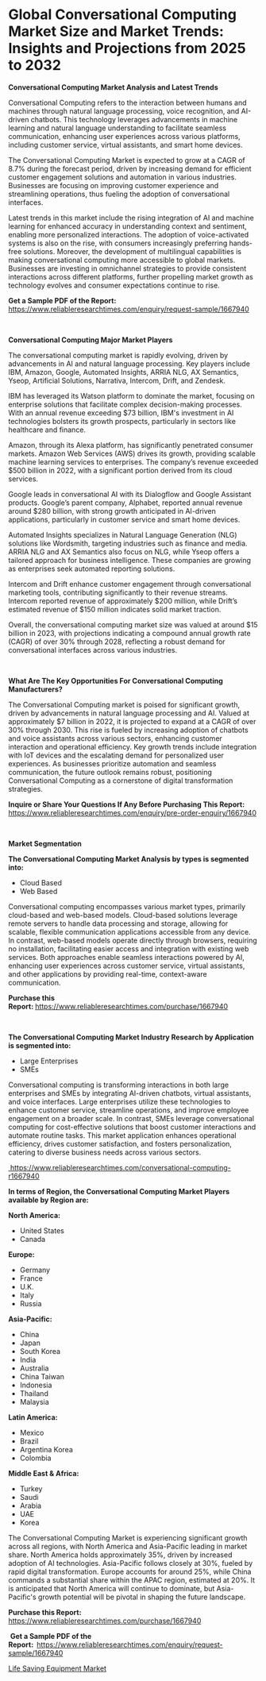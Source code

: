 <p><h1>Global Conversational Computing Market Size and Market Trends: Insights and Projections from 2025 to 2032</h1></p><p><strong>Conversational Computing Market Analysis and Latest Trends</strong></p>
<p><p>Conversational Computing refers to the interaction between humans and machines through natural language processing, voice recognition, and AI-driven chatbots. This technology leverages advancements in machine learning and natural language understanding to facilitate seamless communication, enhancing user experiences across various platforms, including customer service, virtual assistants, and smart home devices.</p><p>The Conversational Computing Market is expected to grow at a CAGR of 8.7% during the forecast period, driven by increasing demand for efficient customer engagement solutions and automation in various industries. Businesses are focusing on improving customer experience and streamlining operations, thus fueling the adoption of conversational interfaces. </p><p>Latest trends in this market include the rising integration of AI and machine learning for enhanced accuracy in understanding context and sentiment, enabling more personalized interactions. The adoption of voice-activated systems is also on the rise, with consumers increasingly preferring hands-free solutions. Moreover, the development of multilingual capabilities is making conversational computing more accessible to global markets. Businesses are investing in omnichannel strategies to provide consistent interactions across different platforms, further propelling market growth as technology evolves and consumer expectations continue to rise.</p></p>
<p><strong>Get a Sample PDF of the Report:&nbsp;</strong> <a href="https://www.reliableresearchtimes.com/enquiry/request-sample/1667940?utm_campaign=2326&utm_medium=2&utm_source=Github&utm_content=ia&utm_term=06032025&utm_id=conversational-computing">https://www.reliableresearchtimes.com/enquiry/request-sample/1667940</a></p>
<p>&nbsp;</p>
<p><strong>Conversational Computing Major Market Players</strong></p>
<p><p>The conversational computing market is rapidly evolving, driven by advancements in AI and natural language processing. Key players include IBM, Amazon, Google, Automated Insights, ARRIA NLG, AX Semantics, Yseop, Artificial Solutions, Narrativa, Intercom, Drift, and Zendesk. </p><p>IBM has leveraged its Watson platform to dominate the market, focusing on enterprise solutions that facilitate complex decision-making processes. With an annual revenue exceeding $73 billion, IBM's investment in AI technologies bolsters its growth prospects, particularly in sectors like healthcare and finance.</p><p>Amazon, through its Alexa platform, has significantly penetrated consumer markets. Amazon Web Services (AWS) drives its growth, providing scalable machine learning services to enterprises. The company’s revenue exceeded $500 billion in 2022, with a significant portion derived from its cloud services.</p><p>Google leads in conversational AI with its Dialogflow and Google Assistant products. Google’s parent company, Alphabet, reported annual revenue around $280 billion, with strong growth anticipated in AI-driven applications, particularly in customer service and smart home devices.</p><p>Automated Insights specializes in Natural Language Generation (NLG) solutions like Wordsmith, targeting industries such as finance and media. ARRIA NLG and AX Semantics also focus on NLG, while Yseop offers a tailored approach for business intelligence. These companies are growing as enterprises seek automated reporting solutions.</p><p>Intercom and Drift enhance customer engagement through conversational marketing tools, contributing significantly to their revenue streams. Intercom reported revenue of approximately $200 million, while Drift’s estimated revenue of $150 million indicates solid market traction.</p><p>Overall, the conversational computing market size was valued at around $15 billion in 2023, with projections indicating a compound annual growth rate (CAGR) of over 30% through 2028, reflecting a robust demand for conversational interfaces across various industries.</p></p>
<p>&nbsp;</p>
<p><strong>What Are The Key Opportunities For Conversational Computing Manufacturers?</strong></p>
<p><p>The Conversational Computing market is poised for significant growth, driven by advancements in natural language processing and AI. Valued at approximately $7 billion in 2022, it is projected to expand at a CAGR of over 30% through 2030. This rise is fueled by increasing adoption of chatbots and voice assistants across various sectors, enhancing customer interaction and operational efficiency. Key growth trends include integration with IoT devices and the escalating demand for personalized user experiences. As businesses prioritize automation and seamless communication, the future outlook remains robust, positioning Conversational Computing as a cornerstone of digital transformation strategies.</p></p>
<p><strong>Inquire or Share Your Questions If Any Before Purchasing This Report:</strong> <a href="https://www.reliableresearchtimes.com/enquiry/pre-order-enquiry/1667940?utm_campaign=2326&utm_medium=2&utm_source=Github&utm_content=ia&utm_term=06032025&utm_id=conversational-computing">https://www.reliableresearchtimes.com/enquiry/pre-order-enquiry/1667940</a></p>
<p>&nbsp;</p>
<p><strong>Market Segmentation</strong></p>
<p><strong>The Conversational Computing Market Analysis by types is segmented into:</strong></p>
<p><ul><li>Cloud Based</li><li>Web Based</li></ul></p>
<p><p>Conversational computing encompasses various market types, primarily cloud-based and web-based models. Cloud-based solutions leverage remote servers to handle data processing and storage, allowing for scalable, flexible communication applications accessible from any device. In contrast, web-based models operate directly through browsers, requiring no installation, facilitating easier access and integration with existing web services. Both approaches enable seamless interactions powered by AI, enhancing user experiences across customer service, virtual assistants, and other applications by providing real-time, context-aware communication.</p></p>
<p><strong>Purchase this Report:&nbsp;</strong><a href="https://www.reliableresearchtimes.com/purchase/1667940?utm_campaign=2326&utm_medium=2&utm_source=Github&utm_content=ia&utm_term=06032025&utm_id=conversational-computing">https://www.reliableresearchtimes.com/purchase/1667940</a></p>
<p>&nbsp;</p>
<p><strong>The Conversational Computing Market Industry Research by Application is segmented into:</strong></p>
<p><ul><li>Large Enterprises</li><li>SMEs</li></ul></p>
<p><p>Conversational computing is transforming interactions in both large enterprises and SMEs by integrating AI-driven chatbots, virtual assistants, and voice interfaces. Large enterprises utilize these technologies to enhance customer service, streamline operations, and improve employee engagement on a broader scale. In contrast, SMEs leverage conversational computing for cost-effective solutions that boost customer interactions and automate routine tasks. This market application enhances operational efficiency, drives customer satisfaction, and fosters personalization, catering to diverse business needs across various sectors.</p></p>
<p><a href="https://www.reliableresearchtimes.com/conversational-computing-r1667940?utm_campaign=2326&utm_medium=2&utm_source=Github&utm_content=ia&utm_term=06032025&utm_id=conversational-computing">&nbsp;https://www.reliableresearchtimes.com/conversational-computing-r1667940</a></p>
<p><strong>In terms of Region, the Conversational Computing Market Players available by Region are:</strong></p>
<p>
    <p> <strong> North America: </strong>
        <ul>
            <li>United States</li>
            <li>Canada</li>
        </ul>
        </p> 
    <p> <strong> Europe: </strong>
        <ul>
            <li>Germany</li>
            <li>France</li>
            <li>U.K.</li>
            <li>Italy</li>
            <li>Russia</li>
        </ul>
        </p> 
    <p> <strong> Asia-Pacific: </strong>
        <ul>
            <li>China</li>
            <li>Japan</li>
            <li>South Korea</li>
            <li>India</li>
            <li>Australia</li>
            <li>China Taiwan</li>
            <li>Indonesia</li>
            <li>Thailand</li>
            <li>Malaysia</li>
        </ul>
        </p> 
    <p> <strong> Latin America: </strong>
        <ul>
            <li>Mexico</li>
            <li>Brazil</li>
            <li>Argentina Korea</li>
            <li>Colombia</li>
        </ul>
        </p> 
    <p> <strong> Middle East & Africa: </strong>
        <ul>
            <li>Turkey</li>
            <li>Saudi</li>
            <li>Arabia</li>
            <li>UAE</li>
            <li>Korea</li>
        </ul>
    </p>
    </p>
<p><p>The Conversational Computing Market is experiencing significant growth across all regions, with North America and Asia-Pacific leading in market share. North America holds approximately 35%, driven by increased adoption of AI technologies. Asia-Pacific follows closely at 30%, fueled by rapid digital transformation. Europe accounts for around 25%, while China commands a substantial share within the APAC region, estimated at 20%. It is anticipated that North America will continue to dominate, but Asia-Pacific's growth potential will be pivotal in shaping the future landscape.</p></p>
<p><strong>Purchase this Report: </strong><a href="https://www.reliableresearchtimes.com/purchase/1667940?utm_campaign=2326&utm_medium=2&utm_source=Github&utm_content=ia&utm_term=06032025&utm_id=conversational-computing">https://www.reliableresearchtimes.com/purchase/1667940</a></p>
<p>&nbsp;<strong>Get a Sample PDF of the Report:&nbsp;&nbsp;</strong><a href="https://www.reliableresearchtimes.com/enquiry/request-sample/1667940?utm_campaign=2326&utm_medium=2&utm_source=Github&utm_content=ia&utm_term=06032025&utm_id=conversational-computing">https://www.reliableresearchtimes.com/enquiry/request-sample/1667940</a></p>
<p><strong></strong></p>
<p><p><a href="https://github.com/NargisHussain75/Market-Research-Report-List-1/blob/main/life-saving-equipment-market.md?utm_campaign=2326&utm_medium=2&utm_source=Github&utm_content=ia&utm_term=06032025&utm_id=conversational-computing">Life Saving Equipment Market</a></p></p>